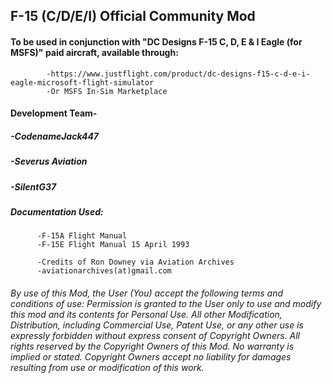 ## F-15 (C/D/E/I) Official Community Mod

####  To be used in conjunction with "DC Designs F-15 C, D, E & I Eagle (for MSFS)" paid aircraft, available through: 
            -https://www.justflight.com/product/dc-designs-f15-c-d-e-i-eagle-microsoft-flight-simulator
            -Or MSFS In-Sim Marketplace


####  Development Team-
##### -CodenameJack447
##### -Severus Aviation
##### -SilentG37



##### Documentation Used:
          -F-15A Flight Manual
          -F-15E Flight Manual 15 April 1993
          
          -Credits of Ron Downey via Aviation Archives
          -aviationarchives(at)gmail.com


###### By use of this Mod, the User (You) accept the following terms and conditions of use: Permission is granted to the User only to use and modify this mod and its contents for Personal Use. All other Modification, Distribution, including Commercial Use, Patent Use, or any other use is expressly forbidden without express consent of Copyright Owners. All rights reserved by the Copyright Owners of this Mod. No warranty is implied or stated. Copyright Owners accept no liability for damages resulting from use or modification of this work.


